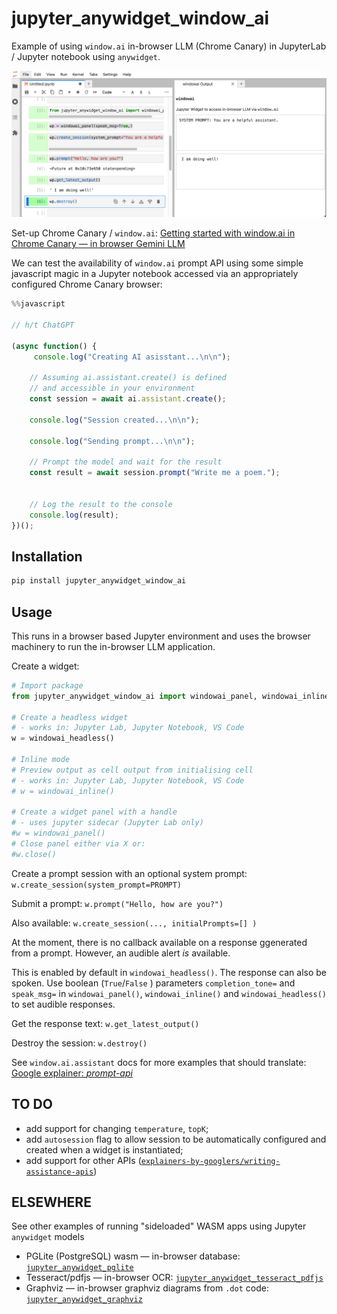 # jupyter_anywidget_window_ai

Example of using `window.ai` in-browser LLM (Chrome Canary) in JupyterLab / Jupyter notebook using `anywidget`.

![Example of jupyter_anywidget_window_ai panel view](screenshot.png)

Set-up Chrome Canary / `window.ai`: [Getting started with window.ai in Chrome Canary — in browser Gemini LLM](https://blog.ouseful.info/2024/09/01/getting-started-with-window-ai-in-chrome-canary-in-browser-gemini-llm/)

We can test the availability of `window.ai` prompt API using some simple javascript magic in a Jupyter notebook accessed via an appropriately configured Chrome Canary browser:

```javascript
%%javascript

// h/t ChatGPT

(async function() {
     console.log("Creating AI asisstant...\n\n");
 
    // Assuming ai.assistant.create() is defined 
    // and accessible in your environment
    const session = await ai.assistant.create();

    console.log("Session created...\n\n");

    console.log("Sending prompt...\n\n");

    // Prompt the model and wait for the result
    const result = await session.prompt("Write me a poem.");


    // Log the result to the console
    console.log(result);
})();
```

## Installation

```sh
pip install jupyter_anywidget_window_ai
```

## Usage

This runs in a browser based Jupyter environment and uses the browser machinery to run the in-browser LLM application.

Create a widget:

```python
# Import package
from jupyter_anywidget_window_ai import windowai_panel, windowai_inline, windowai_headless

# Create a headless widget
# - works in: Jupyter Lab, Jupyter Notebook, VS Code
w = windowai_headless()

# Inline mode
# Preview output as cell output from initialising cell
# - works in: Jupyter Lab, Jupyter Notebook, VS Code
# w = windowai_inline()

# Create a widget panel with a handle
# - uses jupyter sidecar (Jupyter Lab only)
#w = windowai_panel()
# Close panel either via X or:
#w.close()

```

Create a prompt session with an optional system prompt: `w.create_session(system_prompt=PROMPT)`

Submit a prompt: `w.prompt("Hello, how are you?")`

Also available: `w.create_session(..., initialPrompts=[] )`

At the moment, there is no callback available on a response ggenerated from a prompt. However, an audible alert *is* available.

This is enabled by default in `windowai_headless()`. The response can also be spoken. Use boolean (`True`/`False` ) parameters `completion_tone=` and `speak_msg=` in `windowai_panel()`, `windowai_inline()` and `windowai_headless()` to set audible responses.

Get the response text: `w.get_latest_output()`

Destroy the session: `w.destroy()`

See `window.ai.assistant` docs for more examples that should translate: [Google explainer: *prompt-api*](https://github.com/explainers-by-googlers/prompt-api)

## TO DO

- add support for changing `temperature`, `topK`;
- add `autosession` flag to allow session to be automatically configured and created when a widget is instantiated;
- add support for other APIs ([`explainers-by-googlers/writing-assistance-apis`](https://github.com/explainers-by-googlers/writing-assistance-apis))

## ELSEWHERE

See other examples of running "sideloaded" WASM apps using Jupyter `anywidget` models

- PGLite (PostgreSQL) wasm — in-browser database: [`jupyter_anywidget_pglite`](https://github.com/innovationOUtside/jupyter_anywidget_pglite)
- Tesseract/pdfjs — in-browser OCR: [`jupyter_anywidget_tesseract_pdfjs`](https://github.com/innovationOUtside/jupyter_anywidget_tesseract_pdfjs)
- Graphviz — in-browser graphviz diagrams from `.dot` code: [`jupyter_anywidget_graphviz`](https://github.com/innovationOUtside/jupyter_anywidget_graphviz)

